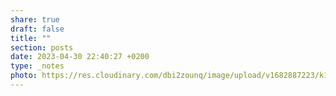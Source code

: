```yaml
---
share: true
draft: false
title: ""
section: posts
date: 2023-04-30 22:40:27 +0200
type: _notes
photo: https://res.cloudinary.com/dbi2zounq/image/upload/v1682887223/k18huqokzvcsae2gatjf.jpg
---
```



